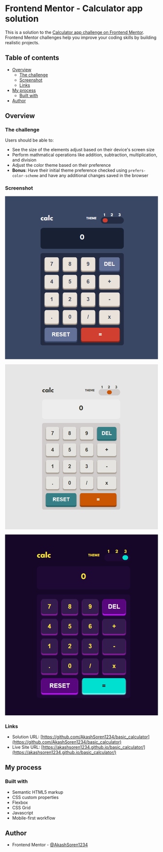 # Frontend Mentor - Calculator app solution

This is a solution to the [Calculator app challenge on Frontend Mentor](https://www.frontendmentor.io/challenges/calculator-app-9lteq5N29). Frontend Mentor challenges help you improve your coding skills by building realistic projects. 

## Table of contents

- [Overview](#overview)
  - [The challenge](#the-challenge)
  - [Screenshot](#screenshot)
  - [Links](#links)
- [My process](#my-process)
  - [Built with](#built-with)
- [Author](#author)

## Overview

### The challenge

Users should be able to:

- See the size of the elements adjust based on their device's screen size
- Perform mathmatical operations like addition, subtraction, multiplication, and division
- Adjust the color theme based on their preference
- **Bonus**: Have their initial theme preference checked using `prefers-color-scheme` and have any additional changes saved in the browser

### Screenshot

![](./images/screenshot/color_theme1.png)

![](./images/screenshot/color_theme2.png)

![](./images/screenshot/color_theme3.png)


### Links

- Solution URL: [https://github.com/AkashSoren1234/basic_calculator](https://github.com/AkashSoren1234/basic_calculator)
- Live Site URL: [https://akashsoren1234.github.io/basic_calculator/](https://akashsoren1234.github.io/basic_calculator/)

## My process

### Built with

- Semantic HTML5 markup
- CSS custom properties
- Flexbox
- CSS Grid
- Javascript
- Mobile-first workflow

## Author

- Frontend Mentor - [@AkashSoren1234](https://www.frontendmentor.io/profile/AkashSoren1234)




